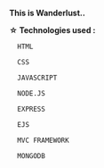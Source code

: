 **This is Wanderlust..**


**☆ Technologies used :**

      HTML

      CSS

      JAVASCRIPT

      NODE.JS
 
      EXPRESS

      EJS

      MVC FRAMEWORK

      MONGODB
 

 
